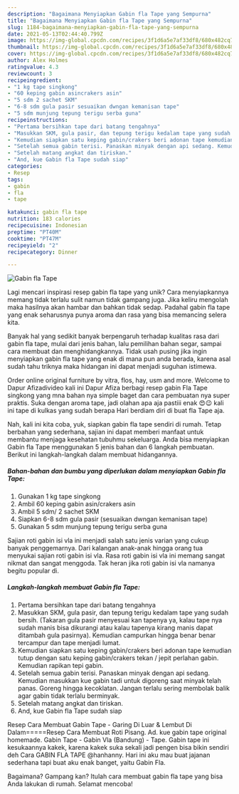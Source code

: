 ```yaml
---
description: "Bagaimana Menyiapkan Gabin fla Tape yang Sempurna"
title: "Bagaimana Menyiapkan Gabin fla Tape yang Sempurna"
slug: 1184-bagaimana-menyiapkan-gabin-fla-tape-yang-sempurna
date: 2021-05-13T02:44:40.799Z
image: https://img-global.cpcdn.com/recipes/3f1d6a5e7af33df8/680x482cq70/gabin-fla-tape-foto-resep-utama.jpg
thumbnail: https://img-global.cpcdn.com/recipes/3f1d6a5e7af33df8/680x482cq70/gabin-fla-tape-foto-resep-utama.jpg
cover: https://img-global.cpcdn.com/recipes/3f1d6a5e7af33df8/680x482cq70/gabin-fla-tape-foto-resep-utama.jpg
author: Alex Holmes
ratingvalue: 4.3
reviewcount: 3
recipeingredient:
- "1 kg tape singkong"
- "60 keping gabin asincrakers asin"
- "5 sdm 2 sachet SKM"
- "6-8 sdm gula pasir sesuaikan dwngan kemanisan tape"
- "5 sdm munjung tepung terigu serba guna"
recipeinstructions:
- "Pertama bersihkan tape dari batang tengahnya"
- "Masukkan SKM, gula pasir, dan tepung terigu kedalam tape yang sudah bersih. (Takaran gula pasir menyesuai kan tapenya ya, kalau tape nya sudah manis bisa dikurangi atau kalau tapenya kirang manis dapat ditambah gula pasirnya). Kemudian campurkan hingga benar benar tercampur dan tape menjadi lumat."
- "Kemudian siapkan satu keping gabin/crakers beri adonan tape kemudian tutup dengan satu keping gabin/crakers tekan / jepit perlahan gabin. Kemudian rapikan tepi gabin."
- "Setelah semua gabin terisi. Panaskan minyak dengan api sedang. Kemudian masukkan kue gabin tadi untuk digoreng saat minyak telah panas. Goreng hingga kecoklatan. Jangan terlalu sering membolak balik agar gabin tidak terlalu berminyak."
- "Setelah matang angkat dan tiriskan."
- "And, kue Gabin fla Tape sudah siap"
categories:
- Resep
tags:
- gabin
- fla
- tape

katakunci: gabin fla tape 
nutrition: 183 calories
recipecuisine: Indonesian
preptime: "PT40M"
cooktime: "PT47M"
recipeyield: "2"
recipecategory: Dinner

---
```



![Gabin fla Tape](https://img-global.cpcdn.com/recipes/3f1d6a5e7af33df8/680x482cq70/gabin-fla-tape-foto-resep-utama.jpg)

Lagi mencari inspirasi resep gabin fla tape yang unik? Cara menyiapkannya memang tidak terlalu sulit namun tidak gampang juga. Jika keliru mengolah maka hasilnya akan hambar dan bahkan tidak sedap. Padahal gabin fla tape yang enak seharusnya punya aroma dan rasa yang bisa memancing selera kita.

Banyak hal yang sedikit banyak berpengaruh terhadap kualitas rasa dari gabin fla tape, mulai dari jenis bahan, lalu pemilihan bahan segar, sampai cara membuat dan menghidangkannya. Tidak usah pusing jika ingin menyiapkan gabin fla tape yang enak di mana pun anda berada, karena asal sudah tahu triknya maka hidangan ini dapat menjadi suguhan istimewa.

Order online original furniture by vitra, flos, hay, usm and more. Welcome to Dapur Afizadivideo kali ini Dapur Afiza berbagi resep gabin Fla Tape singkong yang mna bahan nya simple baget dan cara pembuatan nya super praktis. Suka dengan aroma tape, jadi olahan apa aja pastiii enak 😍😉 kali ini tape di kulkas yang sudah berapa Hari berdiam diri di buat fla Tape aja.


Nah, kali ini kita coba, yuk, siapkan gabin fla tape sendiri di rumah. Tetap berbahan yang sederhana, sajian ini dapat memberi manfaat untuk membantu menjaga kesehatan tubuhmu sekeluarga. Anda bisa menyiapkan Gabin fla Tape menggunakan 5 jenis bahan dan 6 langkah pembuatan. Berikut ini langkah-langkah dalam membuat hidangannya.

<!--inarticleads1-->

##### Bahan-bahan dan bumbu yang diperlukan dalam menyiapkan Gabin fla Tape:

1. Gunakan 1 kg tape singkong
1. Ambil 60 keping gabin asin/crakers asin
1. Ambil 5 sdm/ 2 sachet SKM
1. Siapkan 6-8 sdm gula pasir (sesuaikan dwngan kemanisan tape)
1. Gunakan 5 sdm munjung tepung terigu serba guna


Sajian roti gabin isi vla ini menjadi salah satu jenis varian yang cukup banyak penggemarnya. Dari kalangan anak-anak hingga orang tua menyukai sajian roti gabin isi vla. Rasa roti gabin isi vla ini memang sangat nikmat dan sangat menggoda. Tak heran jika roti gabin isi vla namanya begitu popular di. 

<!--inarticleads2-->

##### Langkah-langkah membuat Gabin fla Tape:

1. Pertama bersihkan tape dari batang tengahnya
1. Masukkan SKM, gula pasir, dan tepung terigu kedalam tape yang sudah bersih. (Takaran gula pasir menyesuai kan tapenya ya, kalau tape nya sudah manis bisa dikurangi atau kalau tapenya kirang manis dapat ditambah gula pasirnya). Kemudian campurkan hingga benar benar tercampur dan tape menjadi lumat.
1. Kemudian siapkan satu keping gabin/crakers beri adonan tape kemudian tutup dengan satu keping gabin/crakers tekan / jepit perlahan gabin. Kemudian rapikan tepi gabin.
1. Setelah semua gabin terisi. Panaskan minyak dengan api sedang. Kemudian masukkan kue gabin tadi untuk digoreng saat minyak telah panas. Goreng hingga kecoklatan. Jangan terlalu sering membolak balik agar gabin tidak terlalu berminyak.
1. Setelah matang angkat dan tiriskan.
1. And, kue Gabin fla Tape sudah siap


Resep Cara Membuat Gabin Tape - Garing Di Luar &amp; Lembut Di Dalam=====Resep Cara Membuat Roti Pisang. Ad. kue gabin tape original homemade. Gabin Tape - Gabin Vla (Bandung) - Tape. Gabin tape ini kesukaannya kakek, karena kakek suka sekali jadi pengen bisa bikin sendiri deh Cara GABIN FLA TAPE @hanhanny. Hari ini aku mau buat jajanan sederhana tapi buat aku enak banget, yaitu Gabin Fla. 

Bagaimana? Gampang kan? Itulah cara membuat gabin fla tape yang bisa Anda lakukan di rumah. Selamat mencoba!
